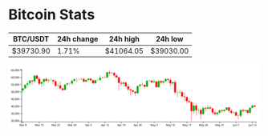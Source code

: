# Bitcoin Stats

BTC/USDT|24h change|24h high|24h low|
|---|---|---|---|
|$39730.90|1.71%|$41064.05|$39030.00|

<img src="./chart.svg">
